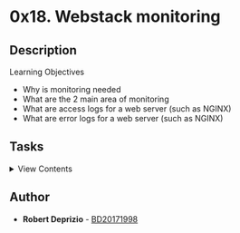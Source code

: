 # 0x18. Webstack monitoring

## Description

Learning Objectives

- Why is monitoring needed
- What are the 2 main area of monitoring
- What are access logs for a web server (such as NGINX)
- What are error logs for a web server (such as NGINX)

## Tasks

<details>
<summary>View Contents</summary>

### [0. Sign up for Datadog and install datadog-agent](./0-setup_datadog)

- For this task head to https://www.datadoghq.com/ and sign up for a free Datadog account. When signing up, you’ll have the option of selecting statistics from your current stack that Datadog can monitor for you. Once you have an account set up, follow the instructions given on the website to install the Datadog agent.
  - Sign up for Datadog
  - Install datadog-agent on web-01
  - Create an application key
  - Create the answer file 0-setup_datadog with your API key on the first line of the file, and your application key on the second

### [1. Monitor some metrics](./)

- Among the litany of data your monitoring service can report to you are system metrics. You can use these metrics to determine statistics such as reads/writes per second, which can help your company determine if/how they should scale. Set up some monitors within the Datadog dashboard to monitor and alert you of a few. You can read about the various system metrics that you can monitor here: System Check.
  - Set up a monitor that checks the number of read requests issued to the device per second.
  - Set up a monitor that checks the number of write requests issued to the device per second.

### [2. Create a dashboard](./2-setup_datadog)

- Now create a dashboard with different metrics displayed in order to get a few different visualizations.
  - Create a new dashboard
  - Add at least 4 widgets to your dashboard. They can be of any type and monitor whatever you’d like
  - Create the answer file 2-setup_datadog which has the dashboard_id on the first line. Note: in order to get the id of your dashboard, you may need to use Datadog’s API

</details>


## Author
* **Robert Deprizio** - [BD20171998](https://github.com/BD20171998)
